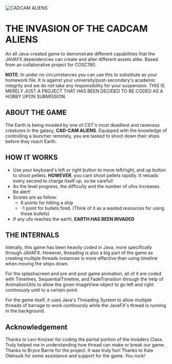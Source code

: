 ![CADCAM ALIENS](https://i.imgur.com/19m19et.png)
# THE INVASION OF THE CADCAM ALIENS
An all Java-created game to demonstrate different capabilities that the JAVAFX dependencies can create and alter different assets alike. Based from an collaborative
project for COSC190.

**NOTE**: In under no circumstances you can use this to substitute as your homework file. It is against your university/post-secondary's academic integrity and 
we do not take any responsibility for your suspension. THIS IS MERELY JUST A PROJECT THAT HAS BEEN DECIDED TO BE CODED AS A HOBBY UPON SUBMISSION. 

## ABOUT THE GAME
The Earth is being invaded by one of CST's most deadliest and ravenous creatures in the galaxy, **CAD-CAM ALIENS**. Equipped with the knowledge of controlling
a launcher remotely, you are tasked to shoot down their ships before they reach Earth. 

## HOW IT WORKS
- Use your keyboard's left or right button to move left/right, and up button to shoot pellets. **HOWEVER**, you cant shoot pellets rapidly. It reloads every
  second to charge itself up, so be careful!
- As the level progress, the difficulty and the number of ufos increases. Be alert!
- Scores are as follow:
  - 6 points for hitting a ship
  - -1 point for bullets fired. (Think of it as a wasted resources for using those bullets)
- If any ufo reaches the earth, **EARTH HAS BEEN INVADED**

## THE INTERNALS
Interally, this game has been heavily coded in Java, more specifically through JAVAFX. However, threading is also a big part of the game as creating multiple threads instances
is more effective than using timeline when moving the ships down.

For the splashscreen and pre and post game animation, all of it are coded with Timelines, SequentialTimeline, and FadeTransition through the help of AnimationUtils to
allow the given ImageView object to go left and right continously until to a certain point.

For the game itself, it uses Java's Threading System to allow multiple threads of barrage to work continuosly while the JavaFX's thread is running in the background.

## Acknowledgement
Thanks to Levi Krozser for coding the partial portion of the Invaders Class. Truly helped me in understanding how thread can make or break our game.
Thanks to Bryce Barrie for the project. It was truly fun!
Thanks to Kale Oleksuik for some assistance and support for the game. You rock!


